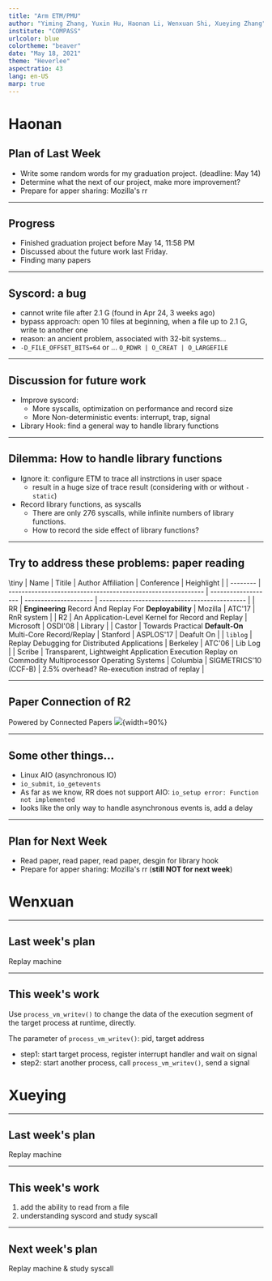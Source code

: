 ```yaml
---
title: "Arm ETM/PMU"
author: "Yiming Zhang, Yuxin Hu, Haonan Li, Wenxuan Shi, Xueying Zhang"
institute: "COMPASS"
urlcolor: blue
colortheme: "beaver"
date: "May 18, 2021"
theme: "Heverlee"
aspectratio: 43
lang: en-US
marp: true
---
```


# Haonan

## Plan of Last Week

- Write some random words for my graduation project. (deadline: May 14)
- Determine what the next of our project, make more improvement?
- Prepare for apper sharing: Mozilla's rr


---

## Progress

- Finished graduation project before May 14, 11:58 PM
- Discussed about the future work last Friday.
- Finding many papers 


---

## Syscord: a bug

- cannot write file after 2.1 G (found in Apr 24, 3 weeks ago)
- bypass approach: open 10 files at beginning, when a file up to 2.1 G, write to another one
- reason: an ancient problem, associated with 32-bit systems...
- `-D_FILE_OFFSET_BITS=64` or ... `O_RDWR | O_CREAT | O_LARGEFILE`

---

## Discussion for future work

- Improve syscord: 
  - More syscalls, optimization on performance and record size
  - More Non-deterministic events: interrupt, trap, signal
- Library Hook: find a general way to handle library functions


---

## Dilemma: How to handle library functions

- Ignore it: configure ETM to trace all instrctions in user space
  - result in a huge size of trace result (considering with or without `-static`)
- Record library functions, as syscalls
  - There are only 276 syscalls, while infinite numbers of library functions.
  - How to record the side effect of library functions?

---

## Try to address these problems: paper reading

\tiny
| Name     | Titile                                                       | Author Affiliation  | Conference            | Heighlight                                    |
| -------- | ------------------------------------------------------------ | ------------------- | --------------------- | --------------------------------------------- |
| RR       | **Engineering** Record And Replay For **Deployability**      | Mozilla             | ATC'17         | RnR system                                    |
| R2       | An Application-Level Kernel for Record and Replay            | Microsoft           | OSDI'08               | Library                                       |
| Castor   | Towards Practical **Default-On** Multi-Core Record/Replay    | Stanford            | ASPLOS'17             | Deafult On                                    |
| `liblog` | Replay Debugging for Distributed Applications                | Berkeley        | ATC'06         | Lib Log                                       |
| Scribe   | Transparent, Lightweight Application Execution Replay on Commodity Multiprocessor Operating Systems | Columbia  | SIGMETRICS’10 (CCF-B) | 2.5% overhead? Re-execution instrad of replay |


---

## Paper Connection of R2

Powered by Connected Papers
![](r2_connect.png){width=90%}

---

## Some other things...

- Linux AIO (asynchronous IO)
- `io_submit`, `io_getevents`
- As far as we know, RR does not support AIO: `io_setup error: Function not implemented`
- looks like the only way to handle asynchronous events is, add a delay

---

## Plan for Next Week

- Read paper, read paper, read paper, desgin for library hook
- Prepare for apper sharing: Mozilla's rr (**still NOT for next week**)


# Wenxuan

---

## Last week's plan

Replay machine

---

## This week's work

Use `process_vm_writev()` to change the data of the execution segment of the target process at runtime, directly.

The parameter of `process_vm_writev()`: pid, target address 

- step1: start target process, register interrupt handler and wait on signal
- step2: start another process, call `process_vm_writev()`, send a signal

# Xueying

---

## Last week's plan

Replay machine

---

## This week's work

1. add the ability to read from a file
2. understanding syscord and study syscall

---

## Next week's plan 

Replay machine & study syscall

